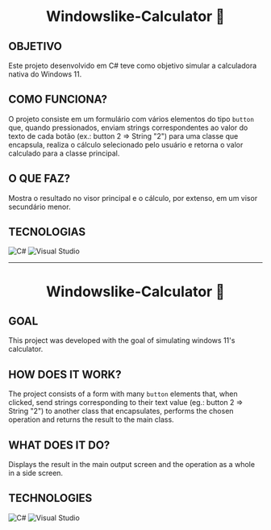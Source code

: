 <h1 align="center">Windowslike-Calculator 🧮</h1>

## OBJETIVO
  Este projeto desenvolvido em C# teve como objetivo simular a calculadora nativa do Windows 11.
  
## COMO FUNCIONA?
  O projeto consiste em um formulário com vários elementos do tipo ```button``` que, quando pressionados, enviam strings correspondentes ao valor do texto de cada botão (ex.: button 2 => String "2") para uma classe que encapsula, realiza o cálculo selecionado pelo usuário e retorna o valor calculado para a classe principal.
  
## O QUE FAZ?

  Mostra o resultado no visor principal e o cálculo, por extenso, em um visor secundário menor.

## TECNOLOGIAS

  ![C#](https://img.shields.io/badge/c%23-%23239120.svg?style=for-the-badge&logo=csharp&logoColor=white)
  ![Visual Studio](https://img.shields.io/badge/Visual%20Studio-5C2D91.svg?style=for-the-badge&logo=visual-studio&logoColor=white)

----------------------------------------------------------------------------------------------------------------------------------

<h1 align="center">Windowslike-Calculator 🧮</h1>

## GOAL
  This project was developed with the goal of simulating windows 11's calculator.
  
## HOW DOES IT WORK?
  The project consists of a form with many ```button``` elements that, when clicked, send strings corresponding to their text value (eg.: button 2 => String "2") to another class that encapsulates, performs the chosen operation and returns the result to the main class.
  
## WHAT DOES IT DO?

  Displays the result in the main output screen and the operation as a whole in a side screen.  

## TECHNOLOGIES

  ![C#](https://img.shields.io/badge/c%23-%23239120.svg?style=for-the-badge&logo=csharp&logoColor=white)
  ![Visual Studio](https://img.shields.io/badge/Visual%20Studio-5C2D91.svg?style=for-the-badge&logo=visual-studio&logoColor=white)



